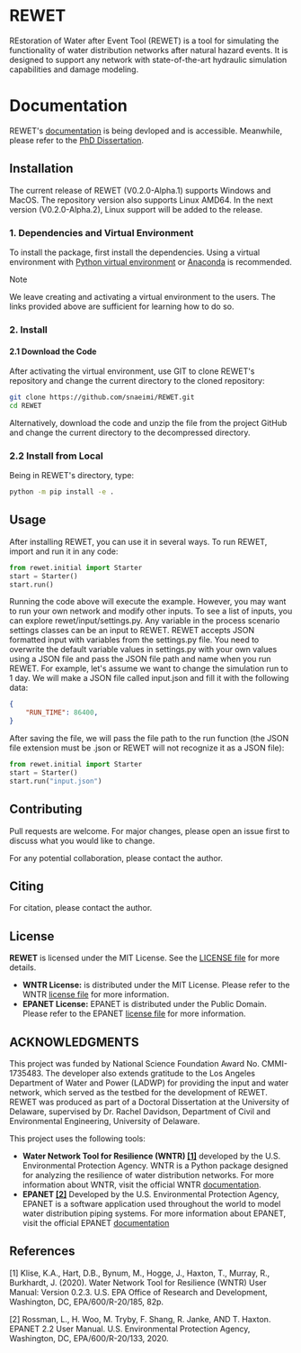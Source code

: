 # REWET

REstoration of Water after Event Tool (REWET) is a tool for simulating the functionality of water distribution networks after natural hazard events. It is designed to support any network with state-of-the-art hydraulic simulation capabilities and damage modeling.

# Documentation

REWET's [documentation](https://snaeimi.github.io/REWET) is being devloped and is accessible. Meanwhile, please refer to the [PhD Dissertation](https://udspace.udel.edu/items/c0977c19-7138-4220-aa30-b4de91af084b).

## Installation

The current release of REWET (V0.2.0-Alpha.1) supports Windows and MacOS. The repository version also supports Linux AMD64. In the next version (V0.2.0-Alpha.2), Linux support will be added to the release.

### 1. Dependencies and Virtual Environment

To install the package, first install the dependencies. Using a virtual environment with [Python virtual environment](https://docs.python.org/3/library/venv.html) or [Anaconda](https://www.anaconda.com) is recommended.

> [!NOTE]
> We leave creating and activating a virtual environment to the users. The links provided above are sufficient for learning how to do so.

### 2. Install

#### 2.1 Download the Code

After activating the virtual environment, use GIT to clone REWET's repository and change the current directory to the cloned repository:

```bash
git clone https://github.com/snaeimi/REWET.git
cd REWET

```
Alternatively, download the code and unzip the file from the project GitHub and change the current directory to the decompressed directory.

### 2.2 Install from Local

Being in REWET's directory, type:

```bash
python -m pip install -e .
```

## Usage

After installing REWET, you can use it in several ways. To run REWET, import and run it in any code:

```python
from rewet.initial import Starter
start = Starter()
start.run()
```

Running the code above will execute the example. However, you may want to run your own network and modify other inputs. To see a list of inputs, you can explore rewet/input/settings.py. Any variable in the process scenario settings classes can be an input to REWET. REWET accepts JSON formatted input with variables from the settings.py file. You need to overwrite the default variable values in settings.py with your own values using a JSON file and pass the JSON file path and name when you run REWET. For example, let's assume we want to change the simulation run to 1 day. We will make a JSON file called input.json and fill it with the following data:

```json
{
    "RUN_TIME": 86400,
}
```

After saving the file, we will pass the file path to the run function (the JSON file extension must be .json or REWET will not recognize it as a JSON file):

```python
from rewet.initial import Starter
start = Starter()
start.run("input.json")
```

## Contributing

Pull requests are welcome. For major changes, please open an issue first to discuss what you would like to change.

For any potential collaboration, please contact the author.

## Citing

For citation, please contact the author.

## License

**REWET** is licensed under the MIT License. See the [LICENSE file](https://raw.githubusercontent.com/snaeimi/REWET/main/LICENSE) for more details.

* **WNTR License:** is distributed under the MIT License. Please refer to the WNTR [license file](https://github.com/USEPA/WNTR/blob/main/LICENSE.md) for more information.
* **EPANET License:** EPANET is distributed under the Public Domain. Please refer to the EPANET [license file](https://raw.githubusercontent.com/USEPA/EPANET2.2/master/SRC_engines/LICENSE) for more information.

## ACKNOWLEDGMENTS

This project was funded by National Science Foundation Award No. CMMI-1735483. The developer also extends gratitude to the Los Angeles Department of Water and Power (LADWP) for providing the input and water network, which served as the testbed for the development of REWET. REWET was produced as part of a Doctoral Dissertation at the University of Delaware, supervised by Dr. Rachel Davidson, Department of Civil and Environmental Engineering, University of Delaware.

This project uses the following tools:
* **Water Network Tool for Resilience (WNTR) [[1]](#1)** developed by the U.S. Environmental Protection Agency. WNTR is a Python package designed for analyzing the resilience of water distribution networks. For more information about WNTR, visit the official WNTR [documentation](https://usepa.github.io/WNTR/).
* **EPANET [[2]](#2)** Developed by the U.S. Environmental Protection Agency, EPANET is a software application used throughout the world to model water distribution piping systems. For more information about EPANET, visit the official EPANET [documentation](https://www.epa.gov/water-research/epanet)


## References
<a id="1">[1]</a>
Klise, K.A., Hart, D.B., Bynum, M., Hogge, J., Haxton, T., Murray, R., Burkhardt, J. (2020). Water Network Tool for Resilience (WNTR) User Manual: Version 0.2.3. U.S. EPA Office of Research and Development, Washington, DC, EPA/600/R-20/185, 82p.

<a id="2">[2]</a>
Rossman, L., H. Woo, M. Tryby, F. Shang, R. Janke, AND T. Haxton. EPANET 2.2 User Manual. U.S. Environmental Protection Agency, Washington, DC, EPA/600/R-20/133, 2020.